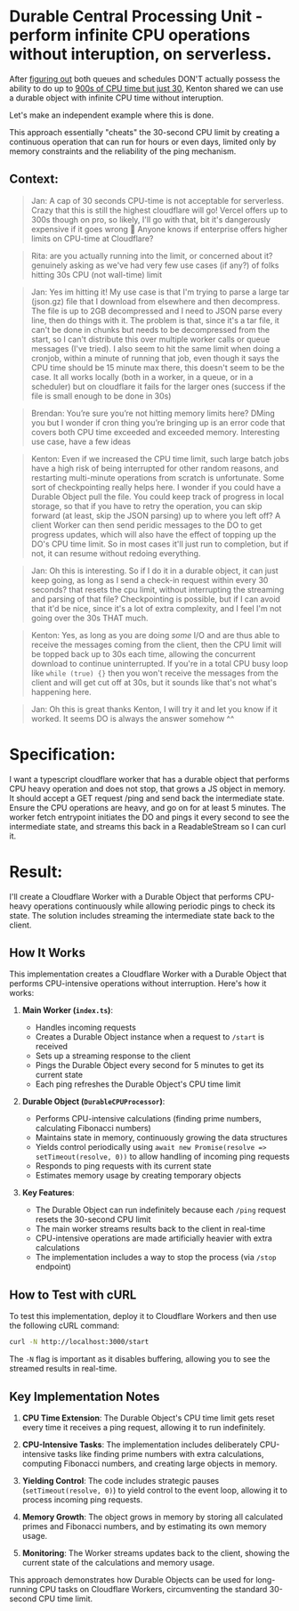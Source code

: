 # Durable Central Processing Unit - perform infinite CPU operations without interuption, on serverless.

After [figuring out](https://x.com/irvinebroque/status/1896942190997483664) both queues and schedules DON'T actually possess the ability to do up to [900s of CPU time but just 30](https://developers.cloudflare.com/workers/platform/limits/), Kenton shared we can use a durable object with infinite CPU time without interuption.

Let's make an independent example where this is done.

This approach essentially "cheats" the 30-second CPU limit by creating a continuous operation that can run for hours or even days, limited only by memory constraints and the reliability of the ping mechanism.

## Context:

> Jan: A cap of 30 seconds CPU-time is not acceptable for serverless. Crazy that this is still the highest cloudflare will go! Vercel offers up to 300s though on pro, so likely, I'll go with that, bit it's dangerously expensive if it goes wrong 🫠 Anyone knows if enterprise offers higher limits on CPU-time at Cloudflare?

> Rita: are you actually running into the limit, or concerned about it? genuinely asking as we've had very few use cases (if any?) of folks hitting 30s CPU (not wall-time) limit

> Jan: Yes im hitting it! My use case is that I'm trying to parse a large tar (json.gz) file that I download from elsewhere and then decompress. The file is up to 2GB decompressed and I need to JSON parse every line, then do things with it. The problem is that, since it's a tar file, it can't be done in chunks but needs to be decompressed from the start, so I can't distribute this over multiple worker calls or queue messages (I've tried). I also seem to hit the same limit when doing a cronjob, within a minute of running that job, even though it says the CPU time should be 15 minute max there, this doesn't seem to be the case. It all works locally (both in a worker, in a queue, or in a scheduler) but on cloudflare it fails for the larger ones (success if the file is small enough to be done in 30s)

> Brendan: You’re sure you’re not hitting memory limits here? DMing you but I wonder if cron thing you’re bringing up is an error code that covers both CPU time exceeded and exceeded memory. Interesting use case, have a few ideas

> Kenton: Even if we increased the CPU time limit, such large batch jobs have a high risk of being interrupted for other random reasons, and restarting multi-minute operations from scratch is unfortunate. Some sort of checkpointing really helps here. I wonder if you could have a Durable Object pull the file. You could keep track of progress in local storage, so that if you have to retry the operation, you can skip forward (at least, skip the JSON parsing) up to where you left off? A client Worker can then send peridic messages to the DO to get progress updates, which will also have the effect of topping up the DO's CPU time limit. So in most cases it'll just run to completion, but if not, it can resume without redoing everything.

> Jan: Oh this is interesting. So if I do it in a durable object, it can just keep going, as long as I send a check-in request within every 30 seconds? that resets the cpu limit, without interrupting the streaming and parsing of that file? Checkpointing is possible, but if I can avoid that it'd be nice, since it's a lot of extra complexity, and I feel I'm not going over the 30s THAT much.

> Kenton: Yes, as long as you are doing _some_ I/O and are thus able to receive the messages coming from the client, then the CPU limit will be topped back up to 30s each time, allowing the concurrent download to continue uninterrupted. If you're in a total CPU busy loop like `while (true) {}` then you won't receive the messages from the client and will get cut off at 30s, but it sounds like that's not what's happening here.

> Jan: Oh this is great thanks Kenton, I will try it and let you know if it worked. It seems DO is always the answer somehow ^^

# Specification:

I want a typescript cloudflare worker that has a durable object that performs CPU heavy operation and does not stop, that grows a JS object in memory. It should accept a GET request /ping and send back the intermediate state. Ensure the CPU operations are heavy, and go on for at least 5 minutes. The worker fetch entrypoint initiates the DO and pings it every second to see the intermediate state, and streams this back in a ReadableStream so I can curl it.

# Result:

I'll create a Cloudflare Worker with a Durable Object that performs CPU-heavy operations continuously while allowing periodic pings to check its state. The solution includes streaming the intermediate state back to the client.

## How It Works

This implementation creates a Cloudflare Worker with a Durable Object that performs CPU-intensive operations without interruption. Here's how it works:

1. **Main Worker (`index.ts`)**:

   - Handles incoming requests
   - Creates a Durable Object instance when a request to `/start` is received
   - Sets up a streaming response to the client
   - Pings the Durable Object every second for 5 minutes to get its current state
   - Each ping refreshes the Durable Object's CPU time limit

2. **Durable Object (`DurableCPUProcessor`)**:

   - Performs CPU-intensive calculations (finding prime numbers, calculating Fibonacci numbers)
   - Maintains state in memory, continuously growing the data structures
   - Yields control periodically using `await new Promise(resolve => setTimeout(resolve, 0))` to allow handling of incoming ping requests
   - Responds to ping requests with its current state
   - Estimates memory usage by creating temporary objects

3. **Key Features**:
   - The Durable Object can run indefinitely because each `/ping` request resets the 30-second CPU limit
   - The main worker streams results back to the client in real-time
   - CPU-intensive operations are made artificially heavier with extra calculations
   - The implementation includes a way to stop the process (via `/stop` endpoint)

## How to Test with cURL

To test this implementation, deploy it to Cloudflare Workers and then use the following cURL command:

```bash
curl -N http://localhost:3000/start
```

The `-N` flag is important as it disables buffering, allowing you to see the streamed results in real-time.

## Key Implementation Notes

1. **CPU Time Extension**: The Durable Object's CPU time limit gets reset every time it receives a ping request, allowing it to run indefinitely.

2. **CPU-Intensive Tasks**: The implementation includes deliberately CPU-intensive tasks like finding prime numbers with extra calculations, computing Fibonacci numbers, and creating large objects in memory.

3. **Yielding Control**: The code includes strategic pauses (`setTimeout(resolve, 0)`) to yield control to the event loop, allowing it to process incoming ping requests.

4. **Memory Growth**: The object grows in memory by storing all calculated primes and Fibonacci numbers, and by estimating its own memory usage.

5. **Monitoring**: The Worker streams updates back to the client, showing the current state of the calculations and memory usage.

This approach demonstrates how Durable Objects can be used for long-running CPU tasks on Cloudflare Workers, circumventing the standard 30-second CPU time limit.
